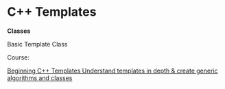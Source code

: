 # C++ Templates

**Classes**

Basic Template Class

Course:

[ Beginning C++ Templates
Understand templates in depth & create generic algorithms and classes](https://www.udemy.com/beg-cpp-temp/)

